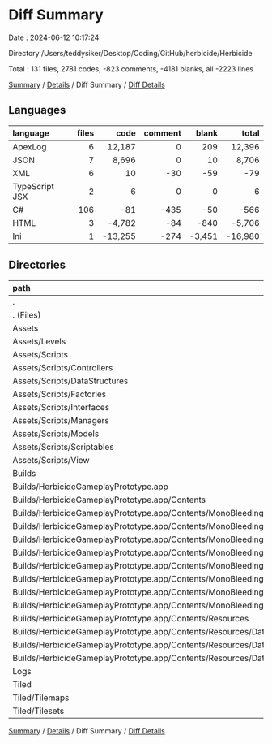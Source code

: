 # Diff Summary

Date : 2024-06-12 10:17:24

Directory /Users/teddysiker/Desktop/Coding/GitHub/herbicide/Herbicide

Total : 131 files,  2781 codes, -823 comments, -4181 blanks, all -2223 lines

[Summary](results.md) / [Details](details.md) / Diff Summary / [Diff Details](diff-details.md)

## Languages
| language | files | code | comment | blank | total |
| :--- | ---: | ---: | ---: | ---: | ---: |
| ApexLog | 6 | 12,187 | 0 | 209 | 12,396 |
| JSON | 7 | 8,696 | 0 | 10 | 8,706 |
| XML | 6 | 10 | -30 | -59 | -79 |
| TypeScript JSX | 2 | 6 | 0 | 0 | 6 |
| C# | 106 | -81 | -435 | -50 | -566 |
| HTML | 3 | -4,782 | -84 | -840 | -5,706 |
| Ini | 1 | -13,255 | -274 | -3,451 | -16,980 |

## Directories
| path | files | code | comment | blank | total |
| :--- | ---: | ---: | ---: | ---: | ---: |
| . | 131 | 2,781 | -823 | -4,181 | -2,223 |
| . (Files) | 1 | -4 | 0 | 0 | -4 |
| Assets | 110 | 8,618 | -435 | -39 | 8,144 |
| Assets/Levels | 4 | 8,699 | 0 | 11 | 8,710 |
| Assets/Scripts | 106 | -81 | -435 | -50 | -566 |
| Assets/Scripts/Controllers | 29 | -234 | -154 | 14 | -374 |
| Assets/Scripts/DataStructures | 8 | 400 | 368 | 121 | 889 |
| Assets/Scripts/Factories | 20 | -175 | -321 | -104 | -600 |
| Assets/Scripts/Interfaces | 1 | -2 | -11 | -2 | -15 |
| Assets/Scripts/Managers | 3 | 85 | 34 | 20 | 139 |
| Assets/Scripts/Models | 41 | -101 | -285 | -79 | -465 |
| Assets/Scripts/Scriptables | 1 | -21 | -38 | -10 | -69 |
| Assets/Scripts/View | 3 | -33 | -28 | -10 | -71 |
| Builds | 8 | -18,565 | -388 | -4,354 | -23,307 |
| Builds/HerbicideGameplayPrototype.app | 8 | -18,565 | -388 | -4,354 | -23,307 |
| Builds/HerbicideGameplayPrototype.app/Contents | 8 | -18,565 | -388 | -4,354 | -23,307 |
| Builds/HerbicideGameplayPrototype.app/Contents/MonoBleedingEdge | 5 | -18,562 | -388 | -4,353 | -23,303 |
| Builds/HerbicideGameplayPrototype.app/Contents/MonoBleedingEdge/etc | 5 | -18,562 | -388 | -4,353 | -23,303 |
| Builds/HerbicideGameplayPrototype.app/Contents/MonoBleedingEdge/etc/mono | 5 | -18,562 | -388 | -4,353 | -23,303 |
| Builds/HerbicideGameplayPrototype.app/Contents/MonoBleedingEdge/etc/mono (Files) | 1 | -13,255 | -274 | -3,451 | -16,980 |
| Builds/HerbicideGameplayPrototype.app/Contents/MonoBleedingEdge/etc/mono/2.0 | 1 | -1,594 | -28 | -280 | -1,902 |
| Builds/HerbicideGameplayPrototype.app/Contents/MonoBleedingEdge/etc/mono/4.0 | 1 | -1,594 | -28 | -280 | -1,902 |
| Builds/HerbicideGameplayPrototype.app/Contents/MonoBleedingEdge/etc/mono/4.5 | 1 | -1,594 | -28 | -280 | -1,902 |
| Builds/HerbicideGameplayPrototype.app/Contents/MonoBleedingEdge/etc/mono/mconfig | 1 | -525 | -30 | -62 | -617 |
| Builds/HerbicideGameplayPrototype.app/Contents/Resources | 3 | -3 | 0 | -1 | -4 |
| Builds/HerbicideGameplayPrototype.app/Contents/Resources/Data | 3 | -3 | 0 | -1 | -4 |
| Builds/HerbicideGameplayPrototype.app/Contents/Resources/Data (Files) | 2 | -2 | 0 | -1 | -3 |
| Builds/HerbicideGameplayPrototype.app/Contents/Resources/Data/StreamingAssets | 1 | -1 | 0 | 0 | -1 |
| Logs | 6 | 12,187 | 0 | 209 | 12,396 |
| Tiled | 6 | 545 | 0 | 3 | 548 |
| Tiled/Tilemaps | 4 | 539 | 0 | 3 | 542 |
| Tiled/Tilesets | 2 | 6 | 0 | 0 | 6 |

[Summary](results.md) / [Details](details.md) / Diff Summary / [Diff Details](diff-details.md)